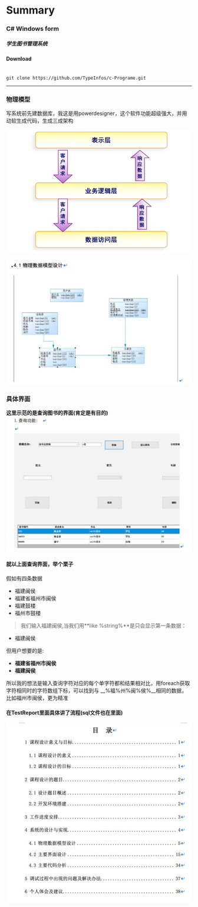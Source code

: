 # Summary
### C# Windows form
##### 学生图书管理系统
#### Download
<pre><code>
git clone https://github.com/TypeInfos/c-Programe.git
</pre></code>
****
### 物理模型
写系统前先建数据库，我这是用powerdesigner，这个软件功能超级强大，并用动软生成代码，生成三成架构

![threeLayers](threeLayers.png)

![physicalModel](physicModel.png)

### 具体界面
__这里示范的是查询图书的界面(肯定是有目的)__
![query](query.png)

#### 就以上面查询界面，举个栗子
假如有四条数据

* 福建闽侯
* 福建省福州市闽侯
* 福建鼓楼
* 福州市鼓楼


>我们输入福建闽侯,当我们用**like %string%**是只会显示第一条数据：

* 福建闽侯


但用户想要的是:

* __福建省福州市闽侯__
* __福建闽侯__

所以我的想法是输入查询字符对应的每个单字符都和结果相对比，用foreach获取字符相同时的字符数组下标，可以找到与 
__%福%州%闽%侯%__相同的数据，比如福州市闽侯，更为精准

#### 在TestReport里面具体讲了流程(sql文件也在里面)
![main](main.png)




